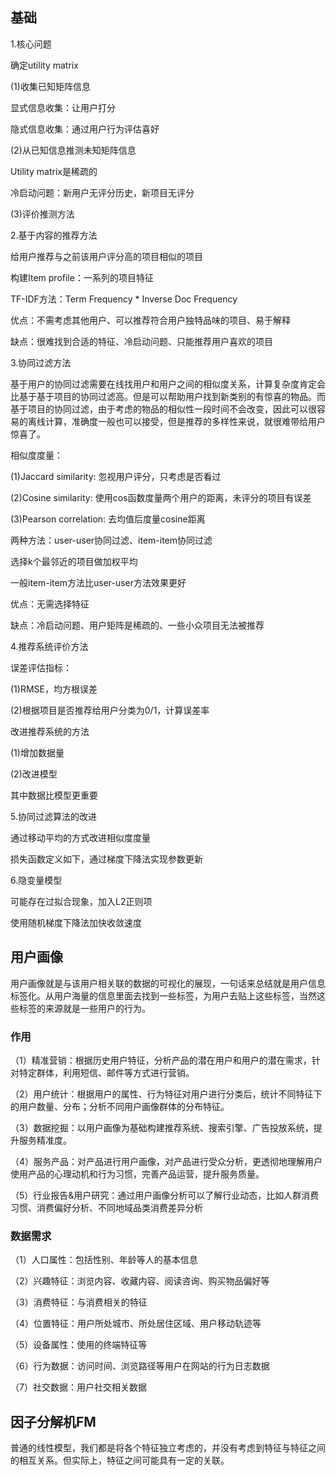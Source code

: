 ## 基础

1.核心问题

确定utility matrix

(1)收集已知矩阵信息

显式信息收集：让用户打分

隐式信息收集：通过用户行为评估喜好

(2)从已知信息推测未知矩阵信息

Utility matrix是稀疏的

冷启动问题：新用户无评分历史，新项目无评分

(3)评价推测方法 

2.基于内容的推荐方法

给用户推荐与之前该用户评分高的项目相似的项目

构建Item profile：一系列的项目特征

TF-IDF方法：Term Frequency * Inverse Doc Frequency

优点：不需考虑其他用户、可以推荐符合用户独特品味的项目、易于解释

缺点：很难找到合适的特征、冷启动问题、只能推荐用户喜欢的项目

3.协同过滤方法

基于用户的协同过滤需要在线找用户和用户之间的相似度关系，计算复杂度肯定会比基于基于项目的协同过滤高。但是可以帮助用户找到新类别的有惊喜的物品。而基于项目的协同过滤，由于考虑的物品的相似性一段时间不会改变，因此可以很容易的离线计算，准确度一般也可以接受，但是推荐的多样性来说，就很难带给用户惊喜了。

相似度度量：

(1)Jaccard similarity: 忽视用户评分，只考虑是否看过

(2)Cosine similarity: 使用cos函数度量两个用户的距离，未评分的项目有误差

(3)Pearson correlation: 去均值后度量cosine距离

两种方法：user-user协同过滤、item-item协同过滤

选择k个最邻近的项目做加权平均

一般item-item方法比user-user方法效果更好

优点：无需选择特征

缺点：冷启动问题、用户矩阵是稀疏的、一些小众项目无法被推荐

4.推荐系统评价方法

误差评估指标：

(1)RMSE，均方根误差

(2)根据项目是否推荐给用户分类为0/1，计算误差率

改进推荐系统的方法

(1)增加数据量

(2)改进模型

其中数据比模型更重要

5.协同过滤算法的改进

通过移动平均的方式改进相似度度量

损失函数定义如下，通过梯度下降法实现参数更新

6.隐变量模型

可能存在过拟合现象，加入L2正则项

使用随机梯度下降法加快收敛速度

## 用户画像

用户画像就是与该用户相关联的数据的可视化的展现，一句话来总结就是用户信息标签化。从用户海量的信息里面去找到一些标签，为用户去贴上这些标签，当然这些标签的来源就是一些用户的行为。

### 作用

（1）精准营销：根据历史用户特征，分析产品的潜在用户和用户的潜在需求，针对特定群体，利用短信、邮件等方式进行营销。

（2）用户统计：根据用户的属性、行为特征对用户进行分类后，统计不同特征下的用户数量、分布；分析不同用户画像群体的分布特征。

（3）数据挖掘：以用户画像为基础构建推荐系统、搜索引擎、广告投放系统，提升服务精准度。

（4）服务产品：对产品进行用户画像，对产品进行受众分析，更透彻地理解用户使用产品的心理动机和行为习惯，完善产品运营，提升服务质量。

（5）行业报告&用户研究：通过用户画像分析可以了解行业动态，比如人群消费习惯、消费偏好分析、不同地域品类消费差异分析

### 数据需求

（1）人口属性：包括性别、年龄等人的基本信息

（2）兴趣特征：浏览内容、收藏内容、阅读咨询、购买物品偏好等

（3）消费特征：与消费相关的特征

（4）位置特征：用户所处城市、所处居住区域、用户移动轨迹等

（5）设备属性：使用的终端特征等

（6）行为数据：访问时间、浏览路径等用户在网站的行为日志数据

（7）社交数据：用户社交相关数据

## 因子分解机FM

普通的线性模型，我们都是将各个特征独立考虑的，并没有考虑到特征与特征之间的相互关系。但实际上，特征之间可能具有一定的关联。 
